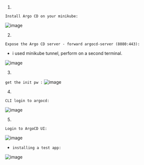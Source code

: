 
1.
`Install Argo CD on your minikube:`

![image](https://github.com/user-attachments/assets/4f31cb53-238d-47e3-ac02-ee4cb67ca30a)

2.
`Expose the Argo CD server - forward argocd-server (8080:443):`
* i used minikube tunnel, perform on a second terminal.
 
![image](https://github.com/user-attachments/assets/20c0b5ea-0b70-4c6e-93c2-ee59a43b53ec)

3.
`get the init pw :`
![image](https://github.com/user-attachments/assets/0fd99657-4670-4ba6-bda4-25f070a7e28a)

4.
`CLI login to argocd:`

![image](https://github.com/user-attachments/assets/c5a2c52e-119f-40bb-a836-f0ec697b03c5)

5.
`Login to ArgoCD UI:`

![image](https://github.com/user-attachments/assets/2753d63d-df8a-429b-8baa-cb950319637f)

* `installing a test app:`

![image](https://github.com/user-attachments/assets/fe5c5444-d1bd-40cb-9aa5-2508ac755c87)
